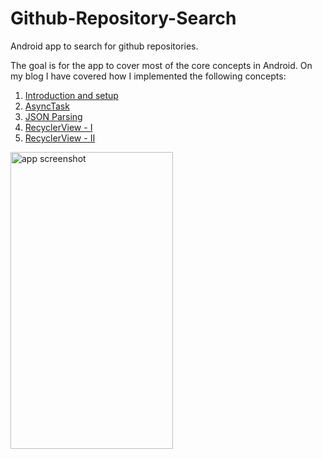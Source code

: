 # Github-Repository-Search
Android app to search for github repositories.

The goal is for the app to cover most of the core concepts in Android. On my blog I have covered how I implemented the following concepts:

1. [Introduction and setup](https://www.avinsharma.com/android-basics-intro/)
2. [AsyncTask](https://www.avinsharma.com/android-basics-async-task/)
3. [JSON Parsing](https://www.avinsharma.com/android-basics-json-parsing/)
4. [RecyclerView - I](https://www.avinsharma.com/android-basics-recyclerview-I/)
5. [RecyclerView - II](https://www.avinsharma.com/android-basics-recyclerview-II/)

<img src="app.gif" alt="app screenshot" width="260" height="475">

